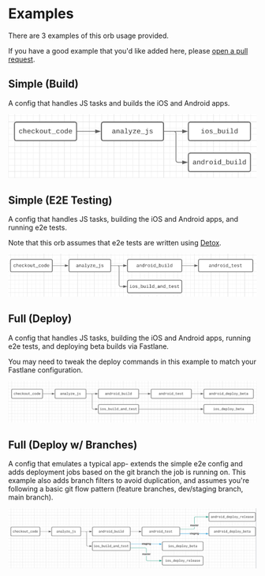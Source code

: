 # Examples

There are 3 examples of this orb usage provided.

If you have a good example that you'd like added here, please [open a pull request](https://github.com/verypossible-labs/rn-circle-ci-orb/pulls).

## Simple (Build)

A config that handles JS tasks and builds the iOS and Android apps.

![](./img/simple-build.png)

## Simple (E2E Testing)

A config that handles JS tasks, building the iOS and Android apps, and running e2e tests.

Note that this orb assumes that e2e tests are written using [Detox](https://github.com/wix/detox).

![](./img/simple-e2e.png)

## Full (Deploy)

A config that handles JS tasks, building the iOS and Android apps, running e2e tests, and deploying beta builds via Fastlane.

You may need to tweak the deploy commands in this example to match your Fastlane configuration.

![](./img/full-deploy.png)

## Full (Deploy w/ Branches)

A config that emulates a typical app- extends the simple e2e config and adds deployment jobs based on the git branch the job is running on. This example also adds branch filters to avoid duplication, and assumes you're following a basic git flow pattern (feature branches, dev/staging branch, main branch).

![](./img/full-deploy-branches.png)
